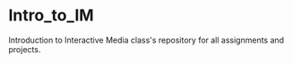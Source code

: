 # Intro_to_IM
Introduction to Interactive Media class's repository for all assignments and projects.
